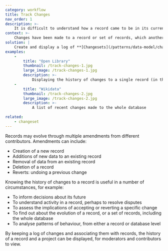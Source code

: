 ```yaml
---
category: workflow
title: Track Changes
nav_order: 1
description: >-
    It is difficult to understand how a record came to be in its current or previous state.
context: >-
    Changes have been made to a record or set of records, which another contributor or user would like to understand.
solution: |
    Create and display a log of **[Changesets](/patterns/data-model/changeset)**, where each entry represents an amendment to a record.
examples:
    -
        title: "Open Library"
        thumbnail: /track-changes-1.jpg
        large_image: /track-changes-1.jpg
        description: >-
            Displaying the history of changes to a single record (in this case a book)
    -
        title: "Wikidata"
        thumbnail: /track-changes-2.jpg
        large_image: /track-changes-2.jpg
        description: >-
            A list of recent changes made to the whole database
    
related:
    - changeset
---
```


Records may evolve through multiple amendments from different contributors.  Amendments can include:

* Creation of a new record
* Additions of new data to an existing record
* Removal of data from an existing record
* Deletion of a record
* Reverts: undoing a previous change

Knowing the history of changes to a record is useful in a number of circumstances, for example:

* To inform decisions about its future
* To understand activity in a record, perhaps to resolve disputes
* To assess the implications of accepting or reverting a specific change
* To find out about the evolution of a record, or a set of records, including the whole database
* To analyse patterns of behaviour, from either a record or database level

By keeping a log of changes and associating them with records, the history of a record and a project can be displayed, for moderators and contributors to view.